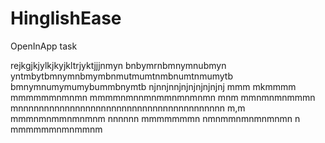 # HinglishEase
 OpenInApp task


rejkgjkjylkjkyjkltrjyktjjjnmyn
bnbymrnbmnymnubmyn
yntmbytbmnymnbmymbnmutmumtnmbnumtnmumytb
bmnymnumymumybummbnymtb
njnnjnnjnjnjnjnjnjnj
mmm
mkmmmm
mmmmmmnmnmn
mmmmnmnnmnmmnmnmnmn mnm
 mmnmnmnmmmn
mnnnnnnnnnnnnnnnnnnnnnnnnnnnnnnnnnnnnnnnn
m,m
mmmnmnmmnmnmnm
nnnnnn
mmmmmmmn
nmnmmnmnmnmnmn
n mmmmmmnmnmmnm
